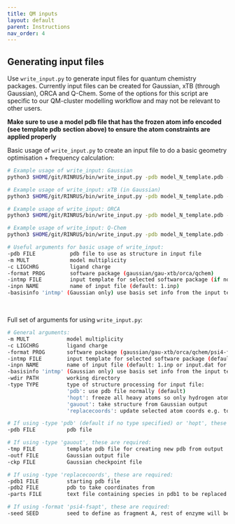 ```yaml
---
title: QM inputs
layout: default
parent: Instructions
nav_order: 4
---
```


## Generating input files

Use `write_input.py` to generate input files for quantum chemistry packages. Currently input files can be created for Gaussian, xTB (through Gaussian), ORCA and Q-Chem. Some of the options for this script are specific to our QM-cluster modelling workflow and may not be relevant to other users.

**Make sure to use a model pdb file that has the frozen atom info encoded (see template pdb section above) to ensure the atom constraints are applied properly**

Basic usage of `write_input.py` to create an input file to do a basic geometry optimisation + frequency calculation:
```bash
# Example usage of write_input: Gaussian
python3 $HOME/git/RINRUS/bin/write_input.py -pdb model_N_template.pdb -c 2 -format gaussian

# Example usage of write_input: xTB (in Gaussian)
python3 $HOME/git/RINRUS/bin/write_input.py -pdb model_N_template.pdb -c 2 -format gau-xtb

# Example usage of write_input: ORCA
python3 $HOME/git/RINRUS/bin/write_input.py -pdb model_N_template.pdb -c 2 -format orca

# Example usage of write_input: Q-Chem
python3 $HOME/git/RINRUS/bin/write_input.py -pdb model_N_template.pdb -c 2 -format qchem

# Useful arguments for basic usage of write_input:
-pdb FILE           pdb file to use as structure in input file
-m MULT             model multiplicity
-c LIGCHRG          ligand charge
-format PROG        software package (gaussian/gau-xtb/orca/qchem)
-intmp FILE         input template for selected software package (if none specified, the ones in $HOME/git/RINRUS/template_files/ are used)
-inpn NAME          name of input file (default: 1.inp)
-basisinfo 'intmp' (Gaussian only) use basis set info from the input template file instead of the library in $HOME/git/RINRUS/lib3/gaussian_basis_dict.py
```
<br> 

Full set of arguments for using `write_input.py`:
```bash
# General arguments:
-m MULT            model multiplicity
-c LIGCHRG         ligand charge
-format PROG       software package (gaussian/gau-xtb/orca/qchem/psi4-fsapt)
-intmp FILE        input template for selected software package (defaults to the ones in $HOME/git/RINRUS/template_files/ if none specified)
-inpn NAME         name of input file (default: 1.inp or input.dat for psi4-fsapt)
-basisinfo 'intmp' (Gaussian only) use basis set info from the input template file instead of default RINRUS basis set library
-wdir PATH         working directory
-type TYPE         type of structure processing for input file:
                   'pdb': use pdb file normally (default)
                   'hopt': freeze all heavy atoms so only hydrogen atoms optimized
                   'gauout': take structure from Gaussian output
                   'replacecoords': update selected atom coords e.g. to create TS guess

# If using -type 'pdb' (default if no type specified) or 'hopt', these are required:
-pdb FILE          pdb file

# If using -type 'gauout', these are required:
-tmp FILE          template pdb file for creating new pdb from output
-outf FILE         Gaussian output file
-ckp FILE          Gaussian checkpoint file

# If using -type 'replacecoords', these are required:
-pdb1 FILE         starting pdb file
-pdb2 FILE         pdb to take coordinates from
-parts FILE        text file containing species in pdb1 to be replaced with pdb2 coordinates

# If using -format 'psi4-fsapt', these are required:
-seed SEED         seed to define as fragment A, rest of enzyme will be fragment B
```